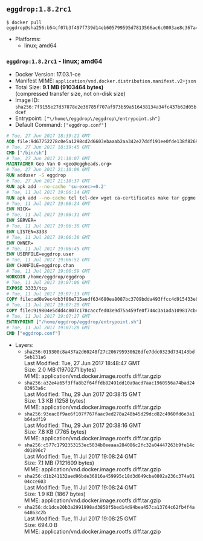 ## `eggdrop:1.8.2rc1`

```console
$ docker pull eggdrop@sha256:b54cf07b3f497f739d14eb605799595d7813566ac6c0003ae8c367a49515a83f
```

-	Platforms:
	-	linux; amd64

### `eggdrop:1.8.2rc1` - linux; amd64

-	Docker Version: 17.03.1-ce
-	Manifest MIME: `application/vnd.docker.distribution.manifest.v2+json`
-	Total Size: **9.1 MB (9103464 bytes)**  
	(compressed transfer size, not on-disk size)
-	Image ID: `sha256:7f9155e27d37878e2e36785f707af973b59a516438134a34fc437b62d05bdcef`
-	Entrypoint: `["\/home\/eggdrop\/eggdrop\/entrypoint.sh"]`
-	Default Command: `["eggdrop.conf"]`

```dockerfile
# Tue, 27 Jun 2017 18:39:21 GMT
ADD file:9d67752278c0e5a1298cd2d6603ebaaab2aa342e27ddf191ee0fde138f82698c in / 
# Tue, 27 Jun 2017 18:39:45 GMT
CMD ["/bin/sh"]
# Tue, 27 Jun 2017 21:10:07 GMT
MAINTAINER Geo Van O <geo@eggheads.org>
# Tue, 27 Jun 2017 21:10:09 GMT
RUN adduser -S eggdrop
# Tue, 27 Jun 2017 21:10:37 GMT
RUN apk add --no-cache 'su-exec>=0.2'
# Tue, 11 Jul 2017 19:06:14 GMT
RUN apk add --no-cache tcl tcl-dev wget ca-certificates make tar gpgme bash build-base openssl openssl-dev  && wget ftp://ftp.eggheads.org/pub/eggdrop/source/1.8/eggdrop-1.8.2rc1.tar.gz   && wget ftp://ftp.eggheads.org/pub/eggdrop/source/1.8/eggdrop-1.8.2rc1.tar.gz.asc   && gpg --keyserver ha.pool.sks-keyservers.net --recv-key E01C240484DE7DBE190FE141E7667DE1D1A39AFF   && gpg --batch --verify eggdrop-1.8.2rc1.tar.gz.asc eggdrop-1.8.2rc1.tar.gz   && rm eggdrop-1.8.2rc1.tar.gz.asc   && tar -zxvf eggdrop-1.8.2rc1.tar.gz   && rm eggdrop-1.8.2rc1.tar.gz   && ( cd eggdrop-1.8.2     && ./configure     && make config     && make     && make install DEST=/home/eggdrop/eggdrop )   && rm -rf eggdrop-1.8.2   && mkdir /home/eggdrop/eggdrop/data   && chown -R eggdrop /home/eggdrop/eggdrop   && apk del tcl-dev wget ca-certificates make tar gpgme build-base openssl-dev
# Tue, 11 Jul 2017 19:06:24 GMT
ENV NICK=
# Tue, 11 Jul 2017 19:06:31 GMT
ENV SERVER=
# Tue, 11 Jul 2017 19:06:38 GMT
ENV LISTEN=3333
# Tue, 11 Jul 2017 19:06:38 GMT
ENV OWNER=
# Tue, 11 Jul 2017 19:06:45 GMT
ENV USERFILE=eggdrop.user
# Tue, 11 Jul 2017 19:06:52 GMT
ENV CHANFILE=eggdrop.chan
# Tue, 11 Jul 2017 19:06:59 GMT
WORKDIR /home/eggdrop/eggdrop
# Tue, 11 Jul 2017 19:07:06 GMT
EXPOSE 3333/tcp
# Tue, 11 Jul 2017 19:07:13 GMT
COPY file:ad0e9ec4db3f86e715aedf634680ea8087bc3709bdda493ffcc4d915433e8c35 in /home/eggdrop/eggdrop 
# Tue, 11 Jul 2017 19:07:20 GMT
COPY file:919804e5ddd4c807c178caccfed03e9d75a459fe0f744c3a1ada109817cb44ec in /home/eggdrop/eggdrop/scripts/ 
# Tue, 11 Jul 2017 19:07:27 GMT
ENTRYPOINT ["/home/eggdrop/eggdrop/entrypoint.sh"]
# Tue, 11 Jul 2017 19:07:28 GMT
CMD ["eggdrop.conf"]
```

-	Layers:
	-	`sha256:019300c8a437a2d60248f27c206795930626dfe7ddc0323d734143bd5eb131a6`  
		Last Modified: Tue, 27 Jun 2017 18:48:47 GMT  
		Size: 2.0 MB (1970271 bytes)  
		MIME: application/vnd.docker.image.rootfs.diff.tar.gzip
	-	`sha256:a32e4a65f3ffa8b2f64ffdb82491dd10a9acd7aac1960956a74bad2483953a6c`  
		Last Modified: Thu, 29 Jun 2017 20:38:15 GMT  
		Size: 1.3 KB (1258 bytes)  
		MIME: application/vnd.docker.image.rootfs.diff.tar.gzip
	-	`sha256:93eac8f9ae6f107f767faac9ed278a248b45d29dcd82c4960fd6e3a1b64adf19`  
		Last Modified: Thu, 29 Jun 2017 20:38:16 GMT  
		Size: 7.8 KB (7765 bytes)  
		MIME: application/vnd.docker.image.rootfs.diff.tar.gzip
	-	`sha256:c577c1792353153ec5034b0eeaaa284086c2fc32a04447263b9fe14cd01896c7`  
		Last Modified: Tue, 11 Jul 2017 19:08:24 GMT  
		Size: 7.1 MB (7121609 bytes)  
		MIME: application/vnd.docker.image.rootfs.diff.tar.gzip
	-	`sha256:d1b241132aed96bde36816a459995c18d3d649cba0802a236c374a0104cce603`  
		Last Modified: Tue, 11 Jul 2017 19:08:24 GMT  
		Size: 1.9 KB (1867 bytes)  
		MIME: application/vnd.docker.image.rootfs.diff.tar.gzip
	-	`sha256:dc1dce20b3a2991998ad3858f5bed14d94bea457ca13764c62fb4f4a64863c2b`  
		Last Modified: Tue, 11 Jul 2017 19:08:25 GMT  
		Size: 694.0 B  
		MIME: application/vnd.docker.image.rootfs.diff.tar.gzip
